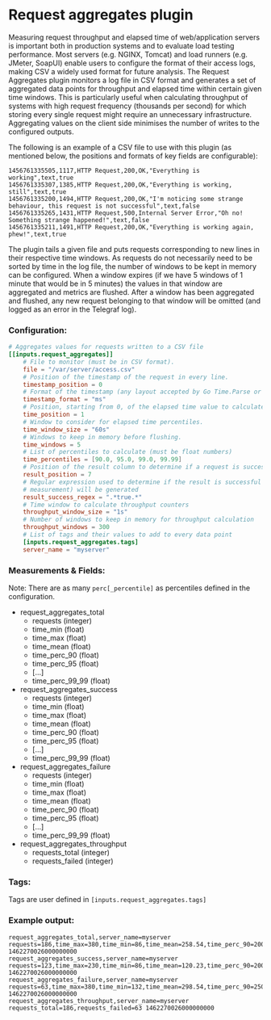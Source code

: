 # Request aggregates plugin

Measuring request throughput and elapsed time of web/application servers is important both in production systems and to
evaluate load testing performance. Most servers (e.g. NGINX, Tomcat) and load runners (e.g. JMeter, SoapUI) enable users
to configure the format of their access logs, making CSV a widely used format for future analysis.
The Request Aggregates plugin monitors a log file in CSV format and generates a set of aggregated data points for
throughput and elapsed time within certain given time windows. This is particularly useful when calculating throughput
of systems with high request frequency (thousands per second) for which storing every single request might require an
unnecessary infrastructure. Aggregating values on the client side minimises the number of writes to the configured
outputs.

The following is an example of a CSV file to use with this plugin (as mentioned below, the positions and formats of
key fields are configurable):

```
1456761335505,1117,HTTP Request,200,OK,"Everything is working",text,true
1456761335307,1385,HTTP Request,200,OK,"Everything is working, still",text,true
1456761335200,1494,HTTP Request,200,OK,"I'm noticing some strange behaviour, this request is not successful",text,false
1456761335265,1431,HTTP Request,500,Internal Server Error,"Oh no! Something strange happened!",text,false
1456761335211,1491,HTTP Request,200,OK,"Everything is working again, phew!",text,true
```

The plugin tails a given file and puts requests corresponding to new lines in their respective time windows. As requests
do not necessarily need to be sorted by time in the log file, the number of windows to be kept in memory can be
configured. When a window expires (if we have 5 windows of 1 minute that would be in 5 minutes) the values in that
window are aggregated and metrics are flushed. After a window has been aggregated and flushed, any new request belonging
to that window will be omitted (and logged as an error in the Telegraf log).

### Configuration:

```toml
# Aggregates values for requests written to a CSV file
[[inputs.request_aggregates]]
    # File to monitor (must be in CSV format).
    file = "/var/server/access.csv"
    # Position of the timestamp of the request in every line.
    timestamp_position = 0
    # Format of the timestamp (any layout accepted by Go Time.Parse or s/ms/us/ns for epoch time).
    timestamp_format = "ms"
    # Position, starting from 0, of the elapsed time value to calculate in the log file.
    time_position = 1
    # Window to consider for elapsed time percentiles.
    time_window_size = "60s"
    # Windows to keep in memory before flushing.
    time_windows = 5
    # List of percentiles to calculate (must be float numbers)
    time_percentiles = [90.0, 95.0, 99.0, 99.99]
    # Position of the result column to determine if a request is successful or not.
    result_position = 7
    # Regular expression used to determine if the result is successful or not (if empty only request_aggregates_total
    # measurement) will be generated
    result_success_regex = ".*true.*"
    # Time window to calculate throughput counters
    throughput_window_size = "1s"
    # Number of windows to keep in memory for throughput calculation
    throughput_windows = 300
    # List of tags and their values to add to every data point
    [inputs.request_aggregates.tags]
    server_name = "myserver"
```

### Measurements & Fields:
Note: There are as many `perc[_percentile]` as percentiles defined in the configuration.

- request_aggregates_total
    - requests (integer)
    - time_min (float)
    - time_max (float)
    - time_mean (float)
    - time_perc_90 (float)
    - time_perc_95 (float)
    - [...]
    - time_perc_99_99 (float)
- request_aggregates_success
    - requests (integer)
    - time_min (float)
    - time_max (float)
    - time_mean (float)
    - time_perc_90 (float)
    - time_perc_95 (float)
    - [...]
    - time_perc_99_99 (float)
- request_aggregates_failure
    - requests (integer)
    - time_min (float)
    - time_max (float)
    - time_mean (float)
    - time_perc_90 (float)
    - time_perc_95 (float)
    - [...]
    - time_perc_99_99 (float)
- request_aggregates_throughput
    - requests_total (integer)
    - requests_failed (integer)

### Tags:
Tags are user defined in `[inputs.request_aggregates.tags]`

### Example output:

```
request_aggregates_total,server_name=myserver requests=186,time_max=380,time_min=86,time_mean=258.54,time_perc_90=200,time_perc_95=220,time_perc_99=225,time_perc_99_99=229 1462270026000000000
request_aggregates_success,server_name=myserver requests=123,time_max=230,time_min=86,time_mean=120.23,time_perc_90=200,time_perc_95=220,time_perc_99=225,time_perc_99_99=229 1462270026000000000
request_aggregates_failure,server_name=myserver requests=63,time_max=380,time_min=132,time_mean=298.54,time_perc_90=250,time_perc_95=270,time_perc_99=285,time_perc_99_99=290 1462270026000000000
request_aggregates_throughput,server_name=myserver requests_total=186,requests_failed=63 1462270026000000000
```